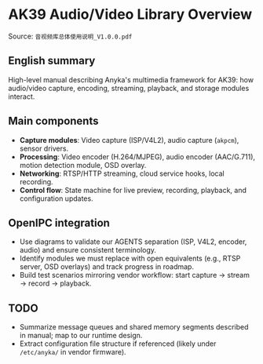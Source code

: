 # AK39 Audio/Video Library Overview

Source: `音视频库总体使用说明_V1.0.0.pdf`

## English summary
High-level manual describing Anyka's multimedia framework for AK39: how audio/video capture, encoding, streaming, playback, and storage modules interact.

## Main components
- **Capture modules**: Video capture (ISP/V4L2), audio capture (`akpcm`), sensor drivers.
- **Processing**: Video encoder (H.264/MJPEG), audio encoder (AAC/G.711), motion detection module, OSD overlay.
- **Networking**: RTSP/HTTP streaming, cloud service hooks, local recording.
- **Control flow**: State machine for live preview, recording, playback, and configuration updates.

## OpenIPC integration
- Use diagrams to validate our AGENTS separation (ISP, V4L2, encoder, audio) and ensure consistent terminology.
- Identify modules we must replace with open equivalents (e.g., RTSP server, OSD overlays) and track progress in roadmap.
- Build test scenarios mirroring vendor workflow: start capture → stream → record → playback.

## TODO
- Summarize message queues and shared memory segments described in manual; map to our runtime design.
- Extract configuration file structure if referenced (likely under `/etc/anyka/` in vendor firmware).
